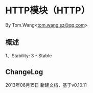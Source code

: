 # HTTP模块（HTTP） #
By Tom.Wang<tom.wang.sz@qq.com\>

## 概述 ##
1、Stability: 3 - Stable    

## ChangeLog ##
2013年06月15日 新建文档，基于v0.10.11 